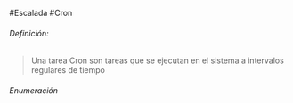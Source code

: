 #Escalada #Cron

###### Definición:
>Una tarea Cron son tareas que se ejecutan en el sistema a intervalos regulares de tiempo

###### Enumeración
